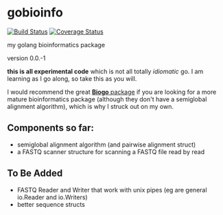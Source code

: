 # gobioinfo

[![Build Status](https://travis-ci.org/crmackay/gobioinfo.svg?branch=master)](https://travis-ci.org/crmackay/gobioinfo) [![Coverage Status](https://coveralls.io/repos/crmackay/gobioinfo/badge.svg?branch=master&service=github)](https://coveralls.io/github/crmackay/gobioinfo?branch=master)

my golang bioinformatics package

version 0.0.-1

**this is all experimental code** which is not all totally *idiomatic* go. I am learning as I go along, so take this as you will.

I would recommend the great [**Biogo** package](http://github.com/biogo) if you are looking for a more mature bioinformatics package (although they don't have a semiglobal alignment algorithm), which is why I struck out on my own.

## Components so far:

- semiglobal alignment algorithm (and pairwise alignment struct)
- a FASTQ scanner structure for scanning a FASTQ file read by read

## To Be Added

- FASTQ Reader and Writer that work with unix pipes (eg are general io.Reader and io.Writers)
- better sequence structs
